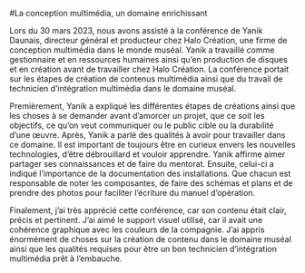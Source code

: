 #La conception multimédia, un domaine enrichissant 

Lors du 30 mars 2023, nous avons assisté à la conférence de Yanik Daunais, directeur général et producteur chez Halo Création, une firme de conception multimédia dans le monde muséal. Yanik a travaillé comme gestionnaire et en ressources humaines ainsi qu’en production de disques et en création avant de travailler chez Halo Création. La conférence portait sur les étapes de création de contenus multimédia ainsi que du travail de technicien d’intégration multimédia dans le domaine muséal.  

Premièrement, Yanik a expliqué les différentes étapes de créations ainsi que les choses à se demander avant d’amorcer un projet, que ce soit les objectifs, ce qu’on veut communiquer ou le public cible ou la durabilité d’une œuvre. Après, Yanik a parlé des qualités à avoir pour travailler dans ce domaine. Il est important de toujours être en curieux envers les nouvelles technologies, d’être débrouillard et vouloir apprendre. Yanik affirme aimer partager ses connaissances et de faire du mentorat. Ensuite, celui-ci a indiqué l’importance de la documentation des installations. Que chacun est responsable de noter les composantes, de faire des schémas et plans et de prendre des photos pour faciliter l’écriture du manuel d’opération. 

Finalement, j’ai très apprécié cette conférence, car son contenu était clair, précis et pertinent. J’ai aimé le support visuel utilisé, car il avait une cohérence graphique avec les couleurs de la compagnie. J’ai appris énormément de choses sur la création de contenu dans le domaine muséal ainsi que les qualités requises pour être un bon technicien d’intégration multimédia prêt à l’embauche. 
